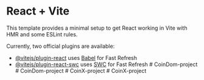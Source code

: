 # React + Vite

This template provides a minimal setup to get React working in Vite with HMR and some ESLint rules.

Currently, two official plugins are available:

- [@vitejs/plugin-react](https://github.com/vitejs/vite-plugin-react/blob/main/packages/plugin-react/README.md) uses [Babel](https://babeljs.io/) for Fast Refresh
- [@vitejs/plugin-react-swc](https://github.com/vitejs/vite-plugin-react-swc) uses [SWC](https://swc.rs/) for Fast Refresh
#   C o i n D o m - p r o j e c t  
 #   C o i n D o m - p r o j e c t  
 #   C o i n X - p r o j e c t  
 #   C o i n X - p r o j e c t  
 